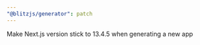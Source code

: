 ```yaml
---
"@blitzjs/generator": patch
---
```


Make Next.js version stick to 13.4.5 when generating a new app
